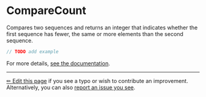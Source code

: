 # CompareCount

Compares two sequences and returns an integer that indicates whether the
first sequence has fewer, the same or more elements than the second sequence.

```c# --destination-file ../code/Program.cs --region statements --project ../code/TryMoreLinq.csproj
// TODO add example
```

For more details, [see the documentation][doc].

---

[&#x270F; Edit this page][edit] if you see a typo or wish to contribute an
improvement. Alternatively, you can also [report an issue you see][issue].


[edit]: https://github.com/morelinq/try/edit/master/m/compare-count.md
[issue]: https://github.com/morelinq/try/issues/new?title=CompareCount
[doc]: https://morelinq.github.io/3.1/ref/api/html/M_MoreLinq_MoreEnumerable_CompareCount__2.htm
